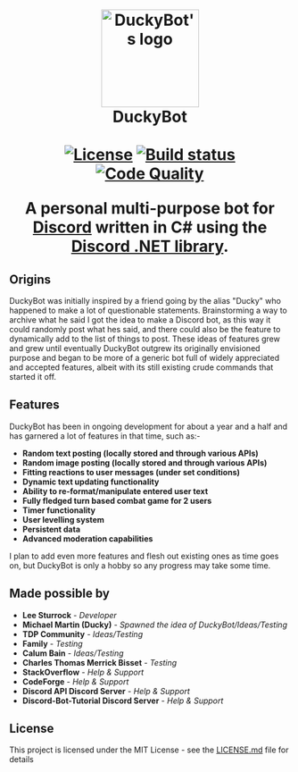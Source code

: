 <h1 align="center">
    <img src="https://i.imgur.com/QUihDfL.jpg" alt="DuckyBot's logo" width="175"/>
    <br>
    DuckyBot
    <br>
    <br>
    <a href="https://github.com/leestoge/DuckyBot/blob/master/LICENSE"><img src="https://img.shields.io/badge/license-MIT-blue.svg" alt="License" style="max-width:100%;"></a>
    <a href="https://ci.appveyor.com/project/leestoge/duckybot"><img src="https://ci.appveyor.com/api/projects/status/kd612i4wy06xx57u?svg=true" alt="Build status" style="max-width:100%;"></a>
<a href="https://www.codacy.com/app/leestoge/DuckyBot?utm_source=github.com&amp;utm_medium=referral&amp;utm_content=leestoge/DuckyBot&amp;utm_campaign=Badge_Grade"><img src="https://api.codacy.com/project/badge/Grade/6b7761cca392400aafb6cb0d41e08aea" alt="Code Quality" style="max-width:100%;"></a>

A personal multi-purpose bot for [Discord](https://discordapp.com/ "Discord's Homepage") written in C# using the [Discord .NET library](https://github.com/RogueException/Discord.Net).
</h1>


## Origins
DuckyBot was initially inspired by a friend going by the alias "Ducky" who happened to make a lot of questionable statements. Brainstorming a way to archive what he said I got the idea to make a Discord bot, as this way it could randomly post what hes said, and there could also be the feature to dynamically add to the list of things to post. These ideas of features grew and grew until eventually DuckyBot outgrew its originally envisioned purpose and began to be more of a generic bot full of widely appreciated and accepted features, albeit with its still existing crude commands that started it off.
## Features
 DuckyBot has been in ongoing development for about a year and a half and has garnered a lot of features in that time, such as:-

* **Random text posting (locally stored and through various APIs)**
* **Random image posting (locally stored and through various APIs)**
* **Fitting reactions to user messages (under set conditions)**
* **Dynamic text updating functionality**
* **Ability to re-format/manipulate entered user text**
* **Fully fledged turn based combat game for 2 users**
* **Timer functionality**
* **User levelling system**
* **Persistent data**
* **Advanced moderation capabilities**

I plan to add even more features and flesh out existing ones as time goes on, but DuckyBot is only a hobby so any progress may take some time.

## Made possible by

* **Lee Sturrock** - *Developer*
* **Michael Martin (Ducky)** - *Spawned the idea of DuckyBot/Ideas/Testing*
* **TDP Community** - *Ideas/Testing*
* **Family** - *Testing*
* **Calum Bain** - *Ideas/Testing*
* **Charles Thomas Merrick Bisset** - *Testing*
* **StackOverflow** - *Help & Support*
* **CodeForge** - *Help & Support*
* **Discord API Discord Server** - *Help & Support*
* **Discord-Bot-Tutorial Discord Server** - *Help & Support*

## License

This project is licensed under the MIT License - see the [LICENSE.md](https://github.com/leestoge/DuckyBot/blob/master/LICENSE) file for details
